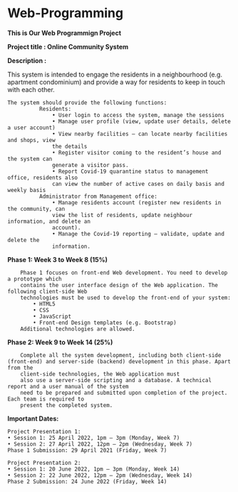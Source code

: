 # Web-Programming

**This is Our Web Programmign Project**

**Project title : Online Community System**

**Description :**

  This system is intended to engage the residents in a neighbourhood (e.g.
  apartment condominium) and provide a way for residents to keep in touch with
  each other.

    The system should provide the following functions:
              Residents:
                  • User login to access the system, manage the sessions
                  • Manage user profile (view, update user details, delete a user account)
                  • View nearby facilities – can locate nearby facilities and shops, view
                  the details
                  • Register visitor coming to the resident’s house and the system can
                  generate a visitor pass.
                  • Report Covid-19 quarantine status to management office, residents also
                  can view the number of active cases on daily basis and weekly basis
              Administrator from Management office:
                  • Manage residents account (register new residents in the community, can
                  view the list of residents, update neighbour information, and delete an
                  account).
                  • Manage the Covid-19 reporting – validate, update and delete the
                  information.
                
                
**Phase 1: Week 3 to Week 8 (15%)**

        Phase 1 focuses on front-end Web development. You need to develop a prototype which
        contains the user interface design of the Web application. The following client-side Web
        technologies must be used to develop the front-end of your system:
            • HTML5
            • CSS
            • JavaScript
            • Front-end Design templates (e.g. Bootstrap)
        Additional technologies are allowed.


**Phase 2: Week 9 to Week 14 (25%)**

        Complete all the system development, including both client-side (front-end) and server-side (backend) development in this phase. Apart from the 
        client-side technologies, the Web application must
        also use a server-side scripting and a database. A technical report and a user manual of the system
        need to be prepared and submitted upon completion of the project. Each team is required to
        present the completed system.





**Important Dates:**

    Project Presentation 1:
    • Session 1: 25 April 2022, 1pm – 3pm (Monday, Week 7)
    • Session 2: 27 April 2022, 12pm – 2pm (Wednesday, Week 7)
    Phase 1 Submission: 29 April 2021 (Friday, Week 7)

    Project Presentation 2:
    • Session 1: 20 June 2022, 1pm – 3pm (Monday, Week 14)
    • Session 2: 22 June 2022, 12pm – 2pm (Wednesday, Week 14)
    Phase 2 Submission: 24 June 2022 (Friday, Week 14)
